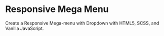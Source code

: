 # Responsive Mega Menu

Create a Responsive Mega-menu with Dropdown with HTML5, SCSS, and Vanilla JavaScript.